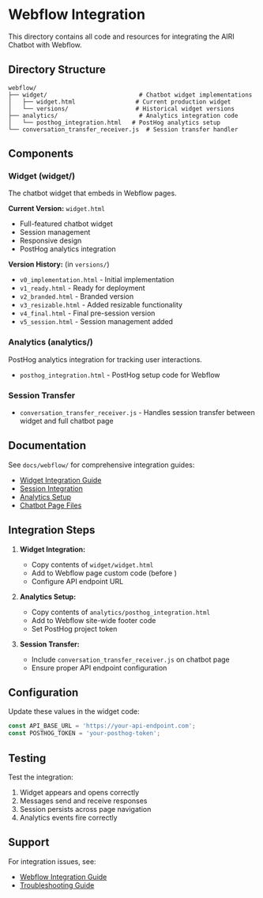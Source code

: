 # Webflow Integration

This directory contains all code and resources for integrating the AIRI Chatbot with Webflow.

## Directory Structure

```
webflow/
├── widget/                          # Chatbot widget implementations
│   ├── widget.html                 # Current production widget
│   └── versions/                   # Historical widget versions
├── analytics/                       # Analytics integration code
│   └── posthog_integration.html   # PostHog analytics setup
└── conversation_transfer_receiver.js  # Session transfer handler
```

## Components

### Widget (widget/)
The chatbot widget that embeds in Webflow pages.

**Current Version:** `widget.html`
- Full-featured chatbot widget
- Session management
- Responsive design
- PostHog analytics integration

**Version History:** (in `versions/`)
- `v0_implementation.html` - Initial implementation
- `v1_ready.html` - Ready for deployment
- `v2_branded.html` - Branded version
- `v3_resizable.html` - Added resizable functionality
- `v4_final.html` - Final pre-session version
- `v5_session.html` - Session management added

### Analytics (analytics/)
PostHog analytics integration for tracking user interactions.

- `posthog_integration.html` - PostHog setup code for Webflow

### Session Transfer
- `conversation_transfer_receiver.js` - Handles session transfer between widget and full chatbot page

## Documentation

See `docs/webflow/` for comprehensive integration guides:
- [Widget Integration Guide](../docs/webflow/widget_integration.md)
- [Session Integration](../docs/webflow/session_integration.md)
- [Analytics Setup](../docs/webflow/analytics_setup.md)
- [Chatbot Page Files](../docs/webflow/chatbot_page/)

## Integration Steps

1. **Widget Integration:**
   - Copy contents of `widget/widget.html`
   - Add to Webflow page custom code (before </body>)
   - Configure API endpoint URL

2. **Analytics Setup:**
   - Copy contents of `analytics/posthog_integration.html`
   - Add to Webflow site-wide footer code
   - Set PostHog project token

3. **Session Transfer:**
   - Include `conversation_transfer_receiver.js` on chatbot page
   - Ensure proper API endpoint configuration

## Configuration

Update these values in the widget code:
```javascript
const API_BASE_URL = 'https://your-api-endpoint.com';
const POSTHOG_TOKEN = 'your-posthog-token';
```

## Testing

Test the integration:
1. Widget appears and opens correctly
2. Messages send and receive responses
3. Session persists across page navigation
4. Analytics events fire correctly

## Support

For integration issues, see:
- [Webflow Integration Guide](../docs/webflow/widget_integration.md)
- [Troubleshooting Guide](../docs/webflow/widget_integration.md#troubleshooting)
